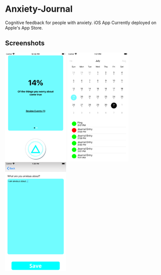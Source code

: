 # Anxiety-Journal

Cognitive feedback for people with anxiety. iOS App Currently deployed on Apple's App Store. 

## Screenshots

<img src="https://github.com/NathanBarta/Anxiety-Journal/blob/master/ANXv2.1-ScreenShot%205.5%201.png" alt="S1" width="200"/>

<img src="https://github.com/NathanBarta/Anxiety-Journal/blob/master/ANXv2.1-ScreenShot%205.5%202.png" alt="S2" width="200"/>

<img src="https://github.com/NathanBarta/Anxiety-Journal/blob/master/ANXv2.1-ScreenShot%205.5%203.png" alt="S3" width="200"/>

